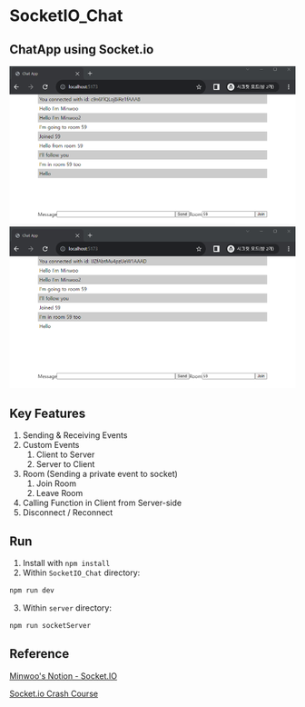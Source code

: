 # SocketIO_Chat
## ChatApp using Socket.io

![ChatApp_Screen_Shot](screen_shot.png)

## Key Features
1. Sending & Receiving Events
2. Custom Events
    1. Client to Server
    2. Server to Client
3. Room (Sending a private event to socket)
    1. Join Room
    2. Leave Room
4. Calling Function in Client from Server-side
5. Disconnect / Reconnect

## Run
1. Install with `npm install`
2. Within `SocketIO_Chat` directory:
```bash
npm run dev
```
3. Within `server` directory:
```bash
npm run socketServer
```

## Reference
[Minwoo's Notion - Socket.IO](https://www.notion.so/Socket-io-2edc1eeebadc42df80b4903fd51314e8?pvs=4)

[Socket.io Crash Course](https://www.youtube.com/watch?v=ZKEqqIO7n-k)
